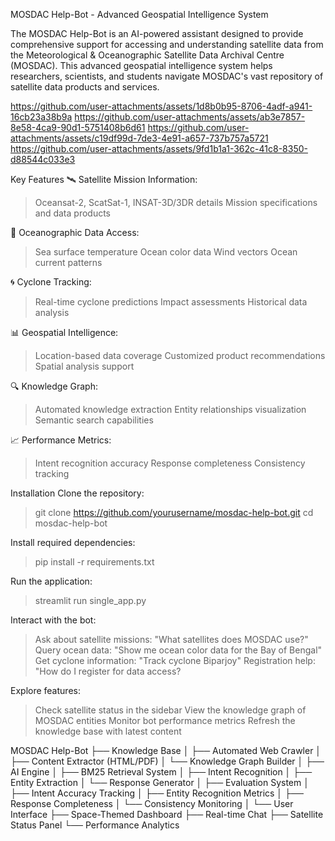 MOSDAC Help-Bot - Advanced Geospatial Intelligence System


The MOSDAC Help-Bot is an AI-powered assistant designed to provide comprehensive support for accessing and understanding satellite data from the Meteorological & Oceanographic Satellite Data Archival Centre (MOSDAC). This advanced geospatial intelligence system helps researchers, scientists, and students navigate MOSDAC's vast repository of satellite data products and services.

https://github.com/user-attachments/assets/1d8b0b95-8706-4adf-a941-16cb23a38b9a
https://github.com/user-attachments/assets/ab3e7857-8e58-4ca9-90d1-5751408b6d61
https://github.com/user-attachments/assets/c19df99d-7de3-4e91-a657-737b757a5721
https://github.com/user-attachments/assets/9fd1b1a1-362c-41c8-8350-d88544c033e3

Key Features
🛰️ Satellite Mission Information: 
> Oceansat-2, ScatSat-1, INSAT-3D/3DR details
> Mission specifications and data products

🌊 Oceanographic Data Access:
>Sea surface temperature
>Ocean color data
>Wind vectors
>Ocean current patterns

🌀 Cyclone Tracking:

>Real-time cyclone predictions
>Impact assessments
>Historical data analysis


📊 Geospatial Intelligence:
>Location-based data coverage
>Customized product recommendations
>Spatial analysis support

🔍 Knowledge Graph:
>Automated knowledge extraction
>Entity relationships visualization
>Semantic search capabilities

📈 Performance Metrics:
>Intent recognition accuracy
>Response completeness
>Consistency tracking

Installation
Clone the repository: 
>git clone https://github.com/yourusername/mosdac-help-bot.git
>cd mosdac-help-bot

Install required dependencies:
>pip install -r requirements.txt

Run the application:
>streamlit run single_app.py

Interact with the bot:
>Ask about satellite missions: "What satellites does MOSDAC use?"
>Query ocean data: "Show me ocean color data for the Bay of Bengal"
>Get cyclone information: "Track cyclone Biparjoy"
>Registration help: "How do I register for data access?

Explore features:
>Check satellite status in the sidebar
>View the knowledge graph of MOSDAC entities
>Monitor bot performance metrics
>Refresh the knowledge base with latest content


MOSDAC Help-Bot
├── Knowledge Base
│   ├── Automated Web Crawler
│   ├── Content Extractor (HTML/PDF)
│   └── Knowledge Graph Builder
│
├── AI Engine
│   ├── BM25 Retrieval System
│   ├── Intent Recognition
│   ├── Entity Extraction
│   └── Response Generator
│
├── Evaluation System
│   ├── Intent Accuracy Tracking
│   ├── Entity Recognition Metrics
│   ├── Response Completeness
│   └── Consistency Monitoring
│
└── User Interface
    ├── Space-Themed Dashboard
    ├── Real-time Chat
    ├── Satellite Status Panel
    └── Performance Analytics


